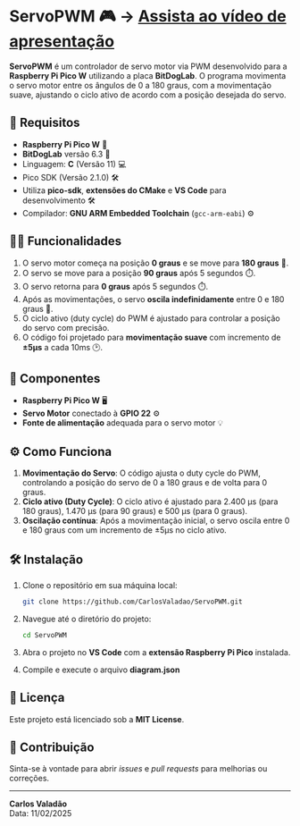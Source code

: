 # ServoPWM 🎮 -> [Assista ao vídeo de apresentação](https://youtu.be/yOBFRAaiK4M)

**ServoPWM** é um controlador de servo motor via PWM desenvolvido para a **Raspberry Pi Pico W** utilizando a placa **BitDogLab**. O programa movimenta o servo motor entre os ângulos de 0 a 180 graus, com a movimentação suave, ajustando o ciclo ativo de acordo com a posição desejada do servo.

## 🚀 Requisitos

- **Raspberry Pi Pico W** 🛒
- **BitDogLab** versão 6.3 🔧
- Linguagem: **C** (Versão 11) 💻
- Pico SDK (Versão 2.1.0) 🛠️
- Utiliza **pico-sdk**, **extensões do CMake** e **VS Code** para desenvolvimento 🛠️
- Compilador: **GNU ARM Embedded Toolchain** (`gcc-arm-eabi`) ⚙️

## 🧑‍💻 Funcionalidades

1. O servo motor começa na posição **0 graus** e se move para **180 graus** 🔄.
2. O servo se move para a posição **90 graus** após 5 segundos ⏱️.
3. O servo retorna para **0 graus** após 5 segundos ⏱️.
4. Após as movimentações, o servo **oscila indefinidamente** entre 0 e 180 graus 🔁.
5. O ciclo ativo (duty cycle) do PWM é ajustado para controlar a posição do servo com precisão.
6. O código foi projetado para **movimentação suave** com incremento de **±5µs** a cada 10ms 🕑.

## 🧩 Componentes

- **Raspberry Pi Pico W** 🖥️
- **Servo Motor** conectado à **GPIO 22** ⚙️
- **Fonte de alimentação** adequada para o servo motor 💡

## ⚙️ Como Funciona

1. **Movimentação do Servo**: O código ajusta o duty cycle do PWM, controlando a posição do servo de 0 a 180 graus e de volta para 0 graus.
2. **Ciclo ativo (Duty Cycle)**: O ciclo ativo é ajustado para 2.400 µs (para 180 graus), 1.470 µs (para 90 graus) e 500 µs (para 0 graus).
3. **Oscilação contínua**: Após a movimentação inicial, o servo oscila entre 0 e 180 graus com um incremento de ±5µs no ciclo ativo.


## 🛠️ Instalação

1. Clone o repositório em sua máquina local:

    ```bash
    git clone https://github.com/CarlosValadao/ServoPWM.git
    ```

2. Navegue até o diretório do projeto:

    ```bash
    cd ServoPWM
    ```

3. Abra o projeto no **VS Code** com a **extensão Raspberry Pi Pico** instalada.
4. Compile e execute o arquivo **diagram.json**

## 📜 Licença

Este projeto está licenciado sob a **MIT License**.

## 💬 Contribuição

Sinta-se à vontade para abrir *issues* e *pull requests* para melhorias ou correções.

---

**Carlos Valadão**  
Data: 11/02/2025
